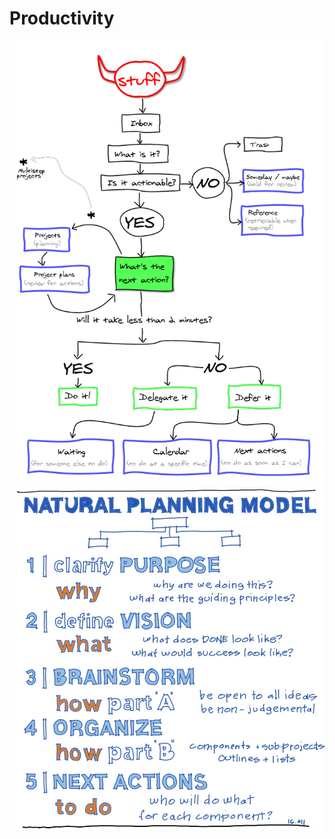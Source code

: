 # Productivity

![GTD](./resources/gtd_workflow.png)
![natural_planning_model](./resources/natural_planning_model.jpg)
